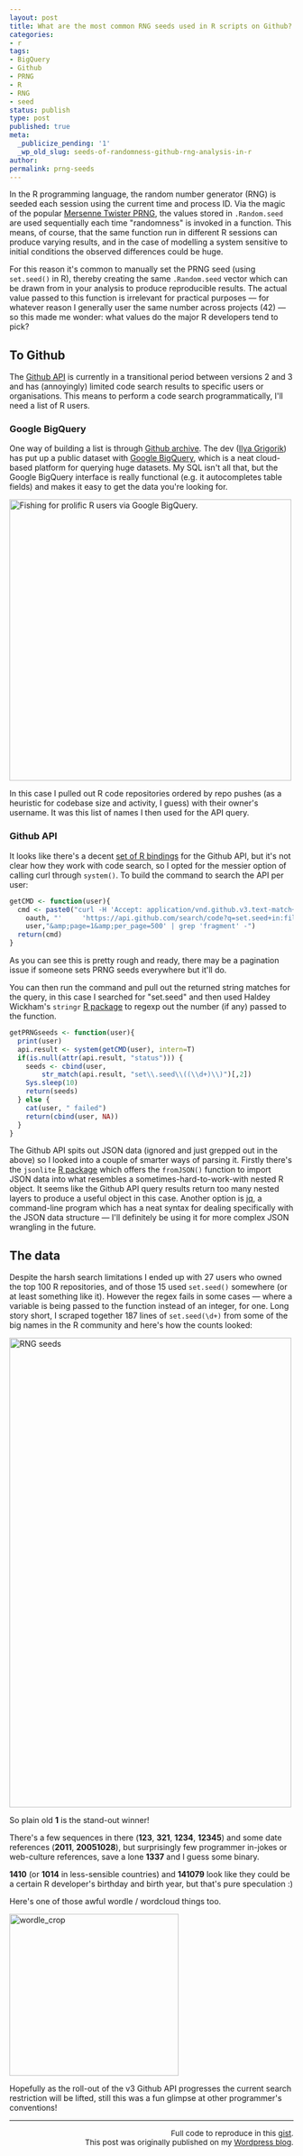 ```yaml
---
layout: post
title: What are the most common RNG seeds used in R scripts on Github?
categories:
- r
tags:
- BigQuery
- Github
- PRNG
- R
- RNG
- seed
status: publish
type: post
published: true
meta:
  _publicize_pending: '1'
  _wp_old_slug: seeds-of-randomness-github-rng-analysis-in-r
author:
permalink: prng-seeds
---
```


<p>In the R programming language, the random number generator (RNG) is seeded each session using the current time and process ID. Via the magic of the popular <a href="https://en.wikipedia.org/wiki/Mersenne_twister" target="_blank">Mersenne Twister PRNG</a>, the values stored in <code>.Random.seed</code> are used sequentially each time "randomness" is invoked in a function. This means, of course, that the same function run in different R sessions can produce varying results, and in the case of modelling a system sensitive to initial conditions the observed differences could be huge. </p>

<p>For this reason it's common to manually set the PRNG seed (using <code>set.seed()</code> in R), thereby creating the same <code>.Random.seed</code> vector which can be drawn from in your analysis to produce reproducible results. The actual value passed to this function is irrelevant for practical purposes &mdash; for whatever reason I generally user the same number across projects (42) &mdash; so this made me wonder: what values do the major R developers tend to pick?</p>

<h2>To Github</h2>

<p>The <a href="http://developer.github.com/v3/" title="github API" target="_blank">Github API</a> is currently in a transitional period between versions 2 and 3 and has (annoyingly) limited code search results to specific users or organisations. This means to perform a code search programmatically, I'll need a list of R users.</p>

<h3>Google BigQuery</h3>

<p>One way of building a list is through <a href="http://www.githubarchive.org/" title="Github archive" target="_blank">Github archive</a>. The dev (<a href="http://www.igvita.com/" title="Ilya Grigorik" target="_blank">Ilya Grigorik</a>) has put up a public dataset with <a href="https://developers.google.com/bigquery/" title="BigQuery" target="_blank">Google BigQuery</a>, which is a neat cloud-based platform for querying huge datasets. My SQL isn't all that, but the Google BigQuery interface is really functional (e.g. it autocompletes table fields) and makes it easy to get the data you're looking for.</p>

<img src="{{ site.baseurl }}/img/screen-shot-2014-03-06-at-12-21-52.png" alt="Fishing for prolific R users via Google BigQuery." width="500" height="499" class="imgfull" />

<p>In this case I pulled out R code repositories ordered by repo pushes (as a heuristic for codebase size and activity, I guess) with their owner's username. It was this list of names I then used for the API query.</p>
<h3>Github API</h3>
<p>It looks like there's a decent <a href="https://github.com/cscheid/rgithub" title="R bindings" target="_blank">set of R bindings</a> for the Github API, but it's not clear how they work with code search, so I opted for the messier option of calling curl through <code>system()</code>. To build the command to search the API per user:</p>

```r
getCMD <- function(user){
  cmd <- paste0("curl -H 'Accept: application/vnd.github.v3.text-match+json Authorization: token ",
    oauth, "'     'https://api.github.com/search/code?q=set.seed+in:file+language:R+user:",
    user,"&amp;page=1&amp;per_page=500' | grep 'fragment' -")
  return(cmd)
}
```


<p>As you can see this is pretty rough and ready, there may be a pagination issue if someone sets PRNG seeds everywhere but it'll do.</p>
<p>You can then run the command and pull out the returned string matches for the query, in this case I searched for "set.seed" and then used Haldey Wickham's <code>stringr</code> <a href="http://cran.r-project.org/web/packages/stringr/index.html" title="stringr" target="_blank">R package</a> to regexp out the number (if any) passed to the function.</p>

```r
getPRNGseeds <- function(user){
  print(user)
  api.result <- system(getCMD(user), intern=T)
  if(is.null(attr(api.result, "status"))) {
    seeds <- cbind(user,
        str_match(api.result, "set\\.seed\\((\\d+)\\)")[,2])
    Sys.sleep(10)
    return(seeds)
  } else {
    cat(user, " failed")
    return(cbind(user, NA))
  }
}
```

<p>The Github API spits out JSON data (ignored and just grepped out in the above) so I looked into a couple of smarter ways of parsing it. Firstly there's the <code>jsonlite</code> <a href="https://github.com/jeroenooms/jsonlite#readme" title="jsonlite" target="_blank">R package</a> which offers the <code>fromJSON()</code> function to import JSON data into what resembles a sometimes-hard-to-work-with nested R object. It seems like the Github API query results return too many nested layers to produce a useful object in this case. Another option is <a href="http://stedolan.github.io/jq/" title="jq" target="_blank">jq</a>, a command-line program which has a neat syntax for dealing specifically with the JSON data structure &mdash; I'll definitely be using it for more complex JSON wrangling in the future.</p>

<h2>The data</h2>
<p>Despite the harsh search limitations I ended up with 27 users who owned the top 100 R repositories, and of those 15 used <code>set.seed()</code> somewhere (or at least something like it). However the regex fails in some cases &mdash; where a variable is being passed to the function instead of an integer, for one. Long story short, I scraped together 187 lines of <code>set.seed(\d+)</code> from some of the big names in the R community and here's how the counts looked:</p>
<p><a href="http://benjaminlmoore.files.wordpress.com/2014/03/prng.png"><img src="{{ site.baseurl }}/img/prng.png" alt="RNG seeds" width="500" height="833" class="imgfull" /></a></p>
<p>So plain old <strong>1</strong> is the stand-out winner! </p>
<p>There's a few sequences in there (<strong>123</strong>, <strong>321</strong>, <strong>1234</strong>, <strong>12345</strong>) and some date references (<strong>2011</strong>, <strong>20051028</strong>), but surprisingly few programmer in-jokes or web-culture references, save a lone <strong>1337</strong> and I guess some binary. </p>
<p><strong>1410</strong> (or <strong>1014</strong> in less-sensible countries) and <strong>141079</strong> look like they could be a certain R developer's birthday and birth year, but that's pure speculation :)</p>
<p>Here's one of those awful wordle / wordcloud things too.</p>
<p><a href="http://benjaminlmoore.files.wordpress.com/2014/03/wordle_crop.png"><img src="{{ site.baseurl }}/img/wordle_crop.png" alt="wordle_crop" width="300" height="287" class="imgfull" /></a></p>
<p>Hopefully as the roll-out of the v3 Github API progresses the current search restriction will be lifted, still this was a fun glimpse at other programmer's conventions!</p>
<hr />
<p style="text-align:right; font-size: .85rem;">Full code to reproduce in this <a href="https://gist.github.com/blmoore/9400832">gist</a>.<br />
This post was originally published on my
<a href="http://benjaminlmoore.wordpress.com/2014/03/06/most-common-rng-seeds-r-github/" target="_blank">Wordpress blog</a>.</p>
